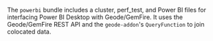 The `powerbi` bundle includes a cluster, perf_test, and Power BI files for interfacing Power BI Desktop with Geode/GemFire. It uses the Geode/GemFire REST API and the `geode-addon`'s `QueryFunction` to join colocated data.
